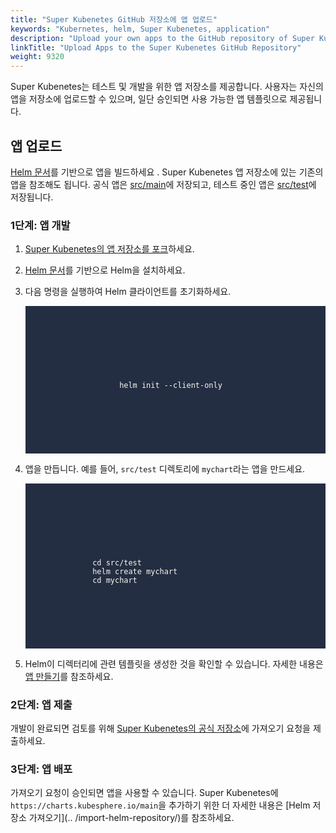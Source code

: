 ```yaml
---
title: "Super Kubenetes GitHub 저장소에 앱 업로드"
keywords: "Kubernetes, helm, Super Kubenetes, application"
description: "Upload your own apps to the GitHub repository of Super Kubenetes."
linkTitle: "Upload Apps to the Super Kubenetes GitHub Repository"
weight: 9320
---
```


Super Kubenetes는 테스트 및 개발을 위한 앱 저장소를 제공합니다. 사용자는 자신의 앱을 저장소에 업로드할 수 있으며, 일단 승인되면 사용 가능한 앱 템플릿으로 제공됩니다.

## 앱 업로드

[Helm 문서](https://helm.sh/docs/topics/charts/)를 기반으로 앱을 빌드하세요 . Super Kubenetes 앱 저장소에 있는 기존의 앱을 참조해도 됩니다. 공식 앱은 [src/main](https://github.com/kubesphere/helm-charts/tree/master/src/main)에 저장되고, 테스트 중인 앱은 [src/test](https://github.com/kubesphere/helm-charts/tree/master/src/test)에 저장됩니다.

### 1단계: 앱 개발

1. [Super Kubenetes의 앱 저장소를 포크](https://github.com/kubesphere/helm-charts/fork)하세요.

2. [Helm 문서](https://helm.sh/docs/intro/install/)를 기반으로 Helm을 설치하세요.

3. 다음 명령을 실행하여 Helm 클라이언트를 초기화하세요.

   <article className="highlight">
      <pre style="color: rgb(248, 248, 242); background: rgb(36, 46, 66); tab-size: 4;">
         <div className="copy-code-button" title="Copy Code"></div>
         <div className="code-over-div">
            <code>
               <p>
						helm init --client-only
               </p>
            </code>
         </div>
      </pre>
   </article>

4. 앱을 만듭니다. 예를 들어, `src/test` 디렉토리에 `mychart`라는 앱을 만드세요.

   <article className="highlight">
      <pre style="color: rgb(248, 248, 242); background: rgb(36, 46, 66); tab-size: 4;">
         <div className="copy-code-button" title="Copy Code"></div>
         <div className="code-over-div">
            <code>
               <p>
                  cd src/test
                  helm create mychart
                  cd mychart
               </p>
            </code>
         </div>
      </pre>
   </article>

5. Helm이 디렉터리에 관련 템플릿을 생성한 것을 확인할 수 있습니다. 자세한 내용은 [앱 만들기](../../../application-store/app-developer-guide/helm-developer-guide/#create-an-app)를 참조하세요.

### 2단계: 앱 제출

개발이 완료되면 검토를 위해 [Super Kubenetes의 공식 저장소]( https://github.com/kubesphere/helm-charts)에 가져오기 요청을 제출하세요.

### 3단계: 앱 배포

가져오기 요청이 승인되면 앱을 사용할 수 있습니다. Super Kubenetes에 `https://charts.kubesphere.io/main`을 추가하기 위한 더 자세한 내용은 [Helm 저장소 가져오기](.. /import-helm-repository/)를 참조하세요.

